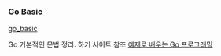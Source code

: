 ### Go Basic

[go_basic](https://prokoptasis.github.io/docs/documents/backend/go/go01/)

Go 기본적인 문법 정리. 하기 사이트 참조
[예제로 배우는 Go 프로그래밍](http://golang.site/)
